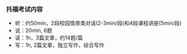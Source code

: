 ### 托福考试内容
- 听：约50min，2段校园情景类对话(2-3min/段)和4段课程讲座(5min/段)
- 说：20min, 6题
- 读：1h，3篇文章，约14题/篇
- 写：1h, 2篇文章，独立写作，综合写作